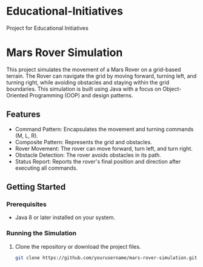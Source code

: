 # Educational-Initiatives
Project for Educational Initiatives

# Mars Rover Simulation

This project simulates the movement of a Mars Rover on a grid-based terrain. The Rover can navigate the grid by moving forward, turning left, and turning right, while avoiding obstacles and staying within the grid boundaries. This simulation is built using Java with a focus on Object-Oriented Programming (OOP) and design patterns.

## Features

- Command Pattern: Encapsulates the movement and turning commands (M, L, R).
- Composite Pattern: Represents the grid and obstacles.
- Rover Movement: The rover can move forward, turn left, and turn right.
- Obstacle Detection: The rover avoids obstacles in its path.
- Status Report: Reports the rover's final position and direction after executing all commands.

## Getting Started

### Prerequisites

- Java 8 or later installed on your system.

### Running the Simulation

1. Clone the repository or download the project files.
   ```bash
   git clone https://github.com/yourusername/mars-rover-simulation.git
